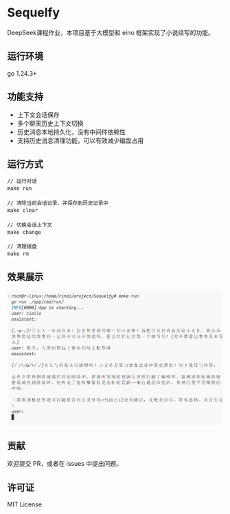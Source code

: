 # Sequelfy
DeepSeek课程作业，本项目基于大模型和 eino 框架实现了小说续写的功能。

## 运行环境

go 1.24.3+

## 功能支持

- 上下文会话保存
- 多个聊天历史上下文切换
- 历史消息本地持久化，没有中间件依赖性
- 支持历史消息清理功能，可以有效减少磁盘占用

## 运行方式

```makefile
// 运行对话
make run

// 清除当前会话记录，并保存到历史记录中
make clear

// 切换会话上下文
make change

// 清理磁盘
make rm
```

## 效果展示
![alt text](./img/image.png)

## 贡献
欢迎提交 PR，或者在 issues 中提出问题。

## 许可证
MIT License